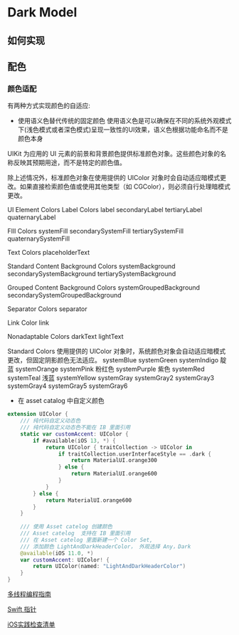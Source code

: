# Dark Model

##  如何实现



## 配色

### 颜色适配

有两种方式实现颜色的自适应:

- 使用语义色替代传统的固定颜色
使用语义色是可以确保在不同的系统外观模式下(浅色模式或者深色模式)呈现一致性的UI效果，语义色根据功能命名而不是颜色本身

UIKit 为应用的 UI 元素的前景和背景颜色提供标准颜色对象。这些颜色对象的名称反映其预期用途，而不是特定的颜色值。
    
除上述情况外，标准颜色对象在使用提供的 UIColor 对象时会自动适应暗模式更改。如果直接检索颜色值或使用其他类型（如 CGColor），则必须自行处理暗模式更改。

UI Element Colors
Label Colors
label
secondaryLabel
tertiaryLabel
quaternaryLabel

FIll Colors
systemFill
secondarySystemFill
tertiarySystemFill
quaternarySystemFill

Text Colors
placeholderText


Standard Content Background Colors
systemBackground
secondarySystemBackground
tertiarySystemBackground

Grouped Content Background Colors
systemGroupedBackground
secondarySystemGroupedBackground

Separator Colors
separator

Link Color
link

Nonadaptable Colors
darkText
lightText




Standard Colors
使用提供的 UIColor 对象时，系统颜色对象会自动适应暗模式更改，但固定阴影颜色无法适应。
systemBlue
systemGreen
systemIndigo 靛蓝
systemOrange
systemPink 粉红色
systemPurple 紫色
systemRed
systemTeal 浅蓝
systemYellow
systemGray
systemGray2
systemGray3
systemGray4
systemGray5
systemGray6








- 在 asset catalog 中自定义颜色

```swift
extension UIColor {
    /// 纯代码自定义动态色
    /// 纯代码自定义动态色不能在 IB 里面引用
    static var customAccent: UIColor {
        if #available(iOS 13, *) {
            return UIColor { traitCollection -> UIColor in
                if traitCollection.userInterfaceStyle == .dark {
                    return MaterialUI.orange300
                } else {
                    return MaterialUI.orange600
                }
            }
        } else {
            return MaterialUI.orange600
        }
    }
    
    /// 使用 Asset catelog 创建颜色
    /// Asset catelog  支持在 IB 里面引用
    /// 在 Asset catelog 里面新建一个 Color Set, 
    /// 添加颜色 LightAndDarkHeaderColor， 外观选择 Any，Dark
    @available(iOS 11.0, *)
    var customAccent: UIColor! {
        return UIColor(named: "LightAndDarkHeaderColor")
    }
}
```

[多线程编程指南](https://developer.apple.com/library/archive/documentation/Cocoa/Conceptual/Multithreading/Introduction/Introduction.html#//apple_ref/doc/uid/10000057i)

[Swift 指针](https://juejin.im/post/5d7c2207f265da03ea5aabf7)

[iOS实践检查清单](https://github.com/Binlogo/iOS-Practice-Checklist)

